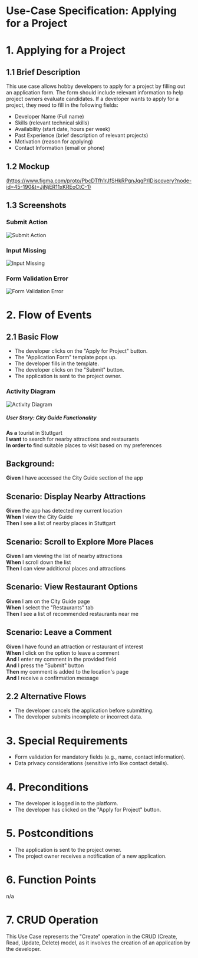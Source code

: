 # Use-Case Specification: Applying for a Project

# 1. Applying for a Project

## 1.1 Brief Description
This use case allows hobby developers to apply for a project by filling out an application form. The form should include relevant information to help project owners evaluate candidates. If a developer wants to apply for a project, they need to fill in the following fields:

- Developer Name (Full name)
- Skills (relevant technical skills)
- Availability (start date, hours per week)
- Past Experience (brief description of relevant projects)
- Motivation (reason for applying)
- Contact Information (email or phone)


## 1.2 Mockup 
[(https://www.figma.com/proto/PbcDTfh1rJfSHkRPgnJqgP/IDiscovery?node-id=45-190&t=JjNjER11xKREoCtC-1)](https://www.figma.com/proto/PbcDTfh1rJfSHkRPgnJqgP/IDiscovery?node-id=45-190&t=JjNjER11xKREoCtC-1)

## 1.3 Screenshots
### Submit Action
![Submit Action](../screenshots/uc5_validation.jpg)

### Input Missing
![Input Missing](../screenshots/uc5_input_missing.png)

### Form Validation Error
![Form Validation Error](../screenshots/uc5_error.jpg)

# 2. Flow of Events

## 2.1 Basic Flow
- The developer clicks on the "Apply for Project" button.
- The "Application Form" template pops up.
- The developer fills in the template.
- The developer clicks on the "Submit" button.
- The application is sent to the project owner.

### Activity Diagram
![Activity Diagram](../activity_diagrams/UC5_activity_diagram_applying_for_a_project.png)

##### User Story: City Guide Functionality

**As a** tourist in Stuttgart  
**I want** to search for nearby attractions and restaurants  
**In order to** find suitable places to visit based on my preferences  

## Background:
   **Given** I have accessed the City Guide section of the app  

## Scenario: Display Nearby Attractions
   **Given** the app has detected my current location  
   **When** I view the City Guide  
   **Then** I see a list of nearby places in Stuttgart  

## Scenario: Scroll to Explore More Places
   **Given** I am viewing the list of nearby attractions  
   **When** I scroll down the list  
   **Then** I can view additional places and attractions  

## Scenario: View Restaurant Options
   **Given** I am on the City Guide page  
   **When** I select the "Restaurants" tab  
   **Then** I see a list of recommended restaurants near me  

## Scenario: Leave a Comment
   **Given** I have found an attraction or restaurant of interest  
   **When** I click on the option to leave a comment  
   **And** I enter my comment in the provided field  
   **And** I press the "Submit" button  
   **Then** my comment is added to the location's page  
   **And** I receive a confirmation message  

## 2.2 Alternative Flows
- The developer cancels the application before submitting.
- The developer submits incomplete or incorrect data.

# 3. Special Requirements
- Form validation for mandatory fields (e.g., name, contact information).
- Data privacy considerations (sensitive info like contact details).

# 4. Preconditions
- The developer is logged in to the platform.
- The developer has clicked on the "Apply for Project" button.

# 5. Postconditions
- The application is sent to the project owner.
- The project owner receives a notification of a new application.


# 6. Function Points
n/a

# 7. CRUD Operation
This Use Case represents the "Create" operation in the CRUD (Create, Read, Update, Delete) model, as it involves the creation of an application by the developer.
